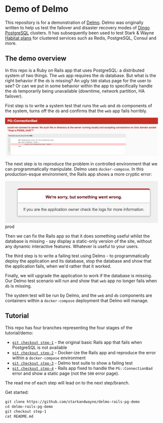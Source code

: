 # Demo of Delmo

This repository is for a demonstration of [Delmo](https://github.com/bodymindarts/delmo). Delmo was originally written to help us test the failover and disaster recovery modes of [Dingo PostgreSQL](https://www.dingotiles.com/dingo-postgresql/) clusters. It has subsequently been used to test Stark & Wayne [Habitat plans](https://github.com/starkandwayne/habitat-plans) for clustered services such as Redis, PostgreSQL, Consul and more.

## The demo overview

In this repo is a Ruby on Rails app that uses PostgreSQL: a distributed system of two things. The `web` app requires the `db` database. But what is the right behavior if the `db` is missing? An ugly `500` status page for the user to see? Or can we put in some behavior within the app to specifically handle the `db` temporarily being unavailable (downtime, network partition, HA failover).

First step is to write a system test that runs the `web` and `db` components of the system, turns off the `db` and confirms that the `web` app fails horribly.

![webapp-dev-500](webapp-dev-500.png)

The next step is to reproduce the problem in controlled environment that we can programmatically manipulate. Delmo uses `docker-compose`. In this production-esque environment, the Rails app shows a more cryptic error:

![webapp-prod-500](webapp-prod-500.png)prod

Then we can fix the Rails app so that it does something useful whilst the database is missing - say display a static-only version of the site, without any dynamic interactive features. Whatever is useful to your users.

The third step is to write a failing test using Delmo - to programmatically deploy the application and its database, stop the database and show that the application fails, when we'd rather that it worked.

Finally, we will upgrade the application to work if the database is missing. Our Delmo test scenario will run and show that `web` app no longer fails when `db` is missing.

The system test will be run by Delmo, and the `web` and `db` components are containers within a `docker-compose` deployment that Delmo will manage.

## Tutorial

This repo has four branches representing the four stages of the tutorial/demo:

* [`git checkout step-1`](https://github.com/starkandwayne/delmo-rails-pg-demo/tree/step-1#readme) - the original basic Rails app that fails when PostgreSQL is not available
* [`git checkout step-2`](https://github.com/starkandwayne/delmo-rails-pg-demo/tree/step-2#readme) - Docker-ize the Rails app and reproduce the error within a `docker-compose` environment
* [`git checkout step-3`](https://github.com/starkandwayne/delmo-rails-pg-demo/tree/step-3#readme) - Delmo test suite to show a failing test
* [`git checkout step-4`](https://github.com/starkandwayne/delmo-rails-pg-demo/tree/step-4#readme) - Rails app fixed to handle the `PG::ConnectionBad` error and show a static page (not the `500` error page).

The read me of each step will lead on to the next step/branch.

Get started:

```
git clone https://github.com/starkandwayne/delmo-rails-pg-demo
cd delmo-rails-pg-demo
git checkout step-1
cat README.md
```
